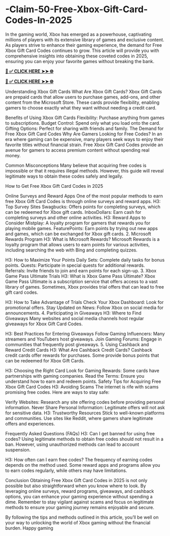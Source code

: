 # -Claim-50-Free-Xbox-Gift-Card-Codes-In-2025

In the gaming world, Xbox has emerged as a powerhouse, captivating millions of players with its extensive library of games and exclusive content. As players strive to enhance their gaming experience, the demand for Free Xbox Gift Card Codes continues to grow. This article will provide you with comprehensive insights into obtaining these coveted codes in 2025, ensuring you can enjoy your favorite games without breaking the bank.

**[📌 ✅ CLICK HERE ➤➤ 🌐](https://soniaakter.xyz/xboxgiftcard/)**

**[📌 ✅ CLICK HERE ➤➤ 🌐](https://soniaakter.xyz/xboxgiftcard/)**

Understanding Xbox Gift Cards What Are Xbox Gift Cards? Xbox Gift Cards are prepaid cards that allow users to purchase games, add-ons, and other content from the Microsoft Store. These cards provide flexibility, enabling gamers to choose exactly what they want without needing a credit card.

Benefits of Using Xbox Gift Cards Flexibility: Purchase anything from games to subscriptions. Budget Control: Spend only what you load onto the card. Gifting Options: Perfect for sharing with friends and family. The Demand for Free Xbox Gift Card Codes Why Are Gamers Looking for Free Codes? In an era where gaming can be expensive, many players seek ways to enjoy their favorite titles without financial strain. Free Xbox Gift Card Codes provide an avenue for gamers to access premium content without spending real money.

Common Misconceptions Many believe that acquiring free codes is impossible or that it requires illegal methods. However, this guide will reveal legitimate ways to obtain these codes safely and legally.

How to Get Free Xbox Gift Card Codes in 2025

Online Surveys and Reward Apps One of the most popular methods to earn free Xbox Gift Card Codes is through online surveys and reward apps.
H3: Top Survey Sites Swagbucks: Offers points for completing surveys, which can be redeemed for Xbox gift cards. InboxDollars: Earn cash for completing surveys and other online activities. H3: Reward Apps to Consider Mistplay: A loyalty program for gamers that rewards you for playing mobile games. FeaturePoints: Earn points by trying out new apps and games, which can be exchanged for Xbox gift cards. 2. Microsoft Rewards Program H3: What is Microsoft Rewards? Microsoft Rewards is a loyalty program that allows users to earn points for various activities, including searching the web with Bing and completing quizzes.

H3: How to Maximize Your Points Daily Sets: Complete daily tasks for bonus points. Quests: Participate in special quests for additional rewards. Referrals: Invite friends to join and earn points for each sign-up. 3. Xbox Game Pass Ultimate Trials H3: What is Xbox Game Pass Ultimate? Xbox Game Pass Ultimate is a subscription service that offers access to a vast library of games. Sometimes, Xbox provides trial offers that can lead to free gift card codes.

H3: How to Take Advantage of Trials Check Your Xbox Dashboard: Look for promotional offers. Stay Updated on News: Follow Xbox on social media for announcements. 4. Participating in Giveaways H3: Where to Find Giveaways Many websites and social media channels host regular giveaways for Xbox Gift Card Codes.

H3: Best Practices for Entering Giveaways Follow Gaming Influencers: Many streamers and YouTubers host giveaways. Join Gaming Forums: Engage in communities that frequently post giveaways. 5. Using Cashback and Reward Credit Cards H3: What Are Cashback Credit Cards? Cashback credit cards offer rewards for purchases. Some provide bonus points that can be redeemed for Xbox Gift Cards.

H3: Choosing the Right Card Look for Gaming Rewards: Some cards have partnerships with gaming companies. Read the Terms: Ensure you understand how to earn and redeem points. Safety Tips for Acquiring Free Xbox Gift Card Codes H3: Avoiding Scams The internet is rife with scams promising free codes. Here are ways to stay safe:

Verify Websites: Research any site offering codes before providing personal information. Never Share Personal Information: Legitimate offers will not ask for sensitive data. H3: Trustworthy Resources Stick to well-known platforms and communities. Use sites like Reddit, where gamers share legitimate offers and experiences.

Frequently Asked Questions (FAQs) H3: Can I get banned for using free codes? Using legitimate methods to obtain free codes should not result in a ban. However, using unauthorized methods can lead to account suspension.

H3: How often can I earn free codes? The frequency of earning codes depends on the method used. Some reward apps and programs allow you to earn codes regularly, while others may have limitations.

Conclusion Obtaining Free Xbox Gift Card Codes in 2025 is not only possible but also straightforward when you know where to look. By leveraging online surveys, reward programs, giveaways, and cashback options, you can enhance your gaming experience without spending a dime. Remember to stay vigilant against scams and focus on legitimate methods to ensure your gaming journey remains enjoyable and secure.

By following the tips and methods outlined in this article, you’ll be well on your way to unlocking the world of Xbox gaming without the financial burden. Happy gaming
